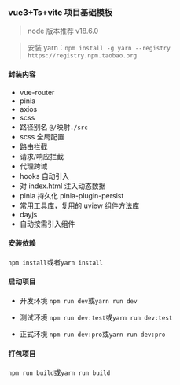 ### vue3+Ts+vite 项目基础模板

> node 版本推荐 v18.6.0

> 安装 yarn：`npm install -g yarn --registry https://registry.npm.taobao.org`

#### 封装内容

- vue-router
- pinia
- axios
- scss
- 路径别名 `@/`映射`./src`
- scss 全局配置
- 路由拦截
- 请求/响应拦截
- 代理跨域
- hooks 自动引入
- 对 index.html 注入动态数据
- pinia 持久化 pinia-plugin-persist
- 常用工具库，复用的 uview 组件方法库
- dayjs
- 自动按需引入组件

#### 安装依赖

`npm install`或者`yarn install`

#### 启动项目

- 开发环境
  `npm run dev`或`yarn run dev`

- 测试环境
  `npm run dev:test`或`yarn run dev:test`

- 正式环境
  `npm run dev:pro`或`yarn run dev:pro`

#### 打包项目

`npm run build`或`yarn run build`

